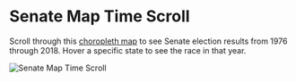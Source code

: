 # Senate Map Time Scroll

Scroll through this <a href="https://zlessner.github.io/senate_maps/" target="_blank">choropleth map</a> to see Senate election results from 1976 through 2018. Hover a specific state to see the race in that year.

![Senate Map Time Scroll](senate_map_time_scroll.gif)